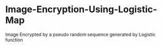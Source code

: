 # Image-Encryption-Using-Logistic-Map
Image Encrypted by a pseudo random sequence generated by Logistic function 

